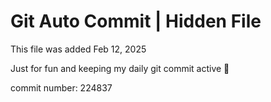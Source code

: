 # Git Auto Commit | Hidden File

This file was added Feb 12, 2025

Just for fun and keeping my daily git commit active 🤪

commit number: 224837
